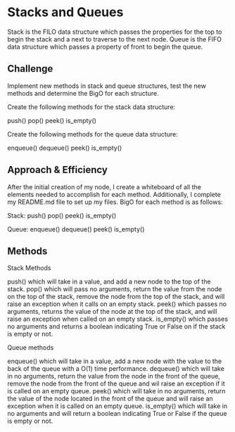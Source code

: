 # Stacks and Queues

Stack is the FILO data structure which passes the properties for the top to begin the stack and a next to traverse to the next node.
Queue is the FIFO data structure which passes a property of front to begin the queue.

## Challenge

Implement new methods in stack and queue structures, test the new methods and determine the BigO for each structure.

Create the following methods for the stack data structure:

push()
pop()
peek()
is_empty()

Create the following methods for the queue data structure:

enqueue()
dequeue()
peek()
is_empty()

## Approach & Efficiency
<!-- What approach did you take? Why? What is the Big O space/time for this approach? -->

After the initial creation of my node, I create a whiteboard of all the elements needed to accomplish for each method. Additionally, I complete my README.md file to set up my files.
BigO for each method is as follows:

Stack:
push()
pop()
peek()
is_empty()

Queue:
enqueue()
dequeue()
peek()
is_empty()

## Methods

Stack Methods

push() which will take in a value, and add a new node to the top of the stack.
pop() which will pass no arguments, return the value from the node on the top of the stack, remove the node from the top of the stack, and will raise an exception when it calls on an empty stack.
peek() which passes no arguments, returns the value of the node at the top of the stack, and will raise an exception when called on an empty stack.
is_empty() which passes no arguments and returns a boolean indicating True or False on if the stack is empty or not.

Queue methods

enqueue() which will take in a value, add a new node with the value to the back of the queue with a O(1) time performance.
dequeue() which will take in no arguments, return the value from the node in the front of the queue, remove the node from the front of the queue and wil raise an exception if it is called on an empty queue.
peek() which will take in no arguments, return the value of the node located in the front of the queue and will raise an exception when it is called on an empty queue.
is_empty() which will take in no arguments and will return a boolean indicating True or False if the queue is empty or not.

<!-- Description of each method publicly available to your Stack and Queue-->
